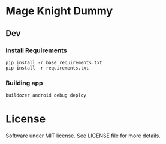 # Mage Knight Dummy


## Dev
### Install Requirements

```
pip install -r base_requirements.txt
pip install -r requirements.txt
```

### Building app
`buildozer android debug deploy`



# License
Software under MIT license. See LICENSE file for more details.